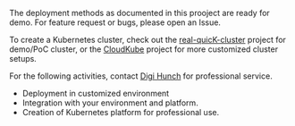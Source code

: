 The deployment methods as documented in this prooject are ready for demo. For feature request or bugs, please open an Issue.

To create a Kubernetes cluster, check out the [real-quicK-cluster](https://github.com/digihunch/real-quicK-cluster) project for demo/PoC cluster, or the [CloudKube](https://github.com/digihunch/cloudkube) project for more customized cluster setups.

For the following activities, contact [Digi Hunch](https://www.digihunch.com/) for professional service.
* Deployment in customized environment
* Integration with your environment and platform.
* Creation of Kubernetes platform for professional use.

